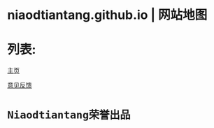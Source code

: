 # niaodtiantang.github.io | 网站地图
# 列表:
<a href="http://niaodtiantang.github.io">主页</a>
  
<a href="http://niaodtiantang.github.io">意见反馈</a>

# ```Niaodtiantang荣誉出品```
